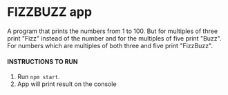 # FIZZBUZZ app

A program that prints the numbers from 1 to 100. But for multiples of three print "Fizz" instead of the number and for the multiples of five print "Buzz". For numbers which are multiples of both three and five print "FizzBuzz".

#### INSTRUCTIONS TO RUN
1. Run `npm start`.
2. App will print result on the console